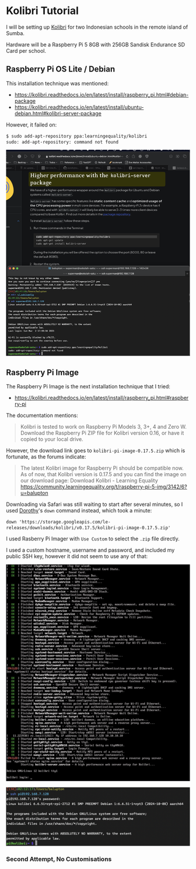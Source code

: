 # Kolibri Tutorial

I will be setting up [Kolibri](https://learningequality.org/kolibri/about-kolibri/) for two Indonesian schools in the remote island of Sumba.

Hardware will be a Raspberry Pi 5 8GB with 256GB Sandisk Endurance SD Card per school.

## Raspberry Pi OS Lite / Debian

This installation technique was mentioned:

- https://kolibri.readthedocs.io/en/latest/install/raspberry_pi.html#debian-package
- https://kolibri.readthedocs.io/en/latest/install/ubuntu-debian.html#kolibri-server-package

However, it failed on:

```
$ sudo add-apt-repository ppa:learningequality/kolibri
sudo: add-apt-repository: command not found
```

![01-add-apt-repository-not-found.png](https://github.com/bevry-labs/kolibri-tutorial/blob/main/01-add-apt-repository-not-found.png?raw=true)

## Raspberry Pi Image

The Raspberry Pi Image is the next installation technique that I tried:

- https://kolibri.readthedocs.io/en/latest/install/raspberry_pi.html#raspberry-pi

The documentation mentions:

> Kolibri is tested to work on Raspberry Pi Models 3, 3+, 4 and Zero W.
> Download the Raspberry Pi ZIP file for Kolibri version 0.16, or have it copied to your local drive.

However, the download link goes to `kolibri-pi-image-0.17.5.zip` which is fortunate, as the forums indicate:

> The latest Kolibri image for Raspberry Pi should be compatible now. As of now, that Kolibri version is 0.17.5 and you can find the image on our download page: Download Kolibri - Learning Equality
> https://community.learningequality.org/t/raspberry-pi-5-img/3142/6?u=balupton

Downloading via Safari was still waiting to start after several minutes, so  I used [Dorothy](https://github.com/bevry/dorothy)'s `down` command instead, which took a minute:

```
down 'https://storage.googleapis.com/le-releases/downloads/kolibri/v0.17.5/kolibri-pi-image-0.17.5.zip'
```

I used Rasberry Pi Imager with `Use Custom` to select the `.zip` file directly.

I used a custom hostname, username and password, and included my public SSH key, however it did not seem to use any of that:

![03-custom-user-and-hostname-and-ssh-public-key-not-applied.png](https://github.com/bevry-labs/kolibri-tutorial/blob/main/03-custom-user-and-hostname-and-ssh-public-key-not-applied.png?raw=true)

![04-still-default-config.png](https://github.com/bevry-labs/kolibri-tutorial/blob/main/04-still-default-config.png?raw=true)

### Second Attempt, No Customisations


